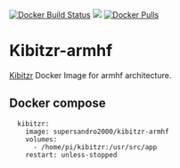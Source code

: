 [![Docker Build Status](https://img.shields.io/docker/build/supersandro2000/kibitzr-armhf.svg)](https://hub.docker.com/r/supersandro2000/kibitzr-armhf/)
[![](https://images.microbadger.com/badges/image/supersandro2000/kibitzr-armhf.svg)](https://microbadger.com/images/supersandro2000/kibitzr-armhf "Get your own image badge on microbadger.com")
[![Docker Pulls](https://img.shields.io/docker/pulls/supersandro2000/kibitzr-armhf.svg)](https://hub.docker.com/r/supersandro2000/kibitzr-armhf/)

# Kibitzr-armhf

[Kibitzr](https://github.com/kibitzr/kibitzr) Docker Image for armhf architecture.

## Docker compose
````
  kibitzr:
    image: supersandro2000/kibitzr-armhf
    volumes:
      - /home/pi/kibitzr:/usr/src/app
    restart: unless-stopped
````
